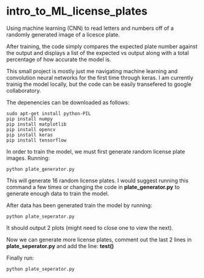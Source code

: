 # intro_to_ML_license_plates
Using machine learning (CNN) to read letters and numbers off of a randomly generated image of a licesce plate.

After training, the code simply compares the expected plate number against the output and displays a list of the expected vs output along with a total percentage of how accurate the model is.

This small project is mostly just me navigating machine learning and convolution neural networks for the first time through keras. I am currently trainig the model locally, but the code can be easily transefered to google collaboratory.

The depenencies can be downloaded as follows:
```
sudo apt-get install python-PIL
pip install numpy
pip install matplotlib
pip install opencv
pip install keras
pip install tensorflow
```

In order to train the model, we must first generate random license plate images. Running:
```
python plate_generator.py
```
This will generate 16 random license plates. I would suggest running this command a few times or changing the code in **plate_generator.py** to generate enough data to train the model. 

After data has been generated train the model by running:
```
python plate_seperator.py
```
It should output 2 plots (might need to close one to view the next).

Now we can generate more license plates, comment out the last 2 lines in **plate_seperator.py** and add the line:
**test()**

Finally run: 
```
python plate_seperator.py
```


